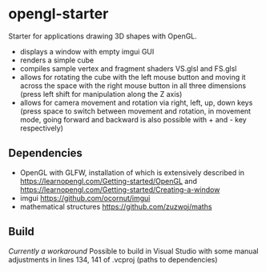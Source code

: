 # opengl-starter

Starter for applications drawing 3D shapes with OpenGL. 
- displays a window with empty imgui GUI
- renders a simple cube
- compiles sample vertex and fragment shaders VS.glsl and FS.glsl
- allows for rotating the cube with the left mouse button and moving it across the space with the right mouse button in all three dimensions (press left shift for manipulation along the Z axis)
- allows for camera movement and rotation via right, left, up, down keys (press space to switch between movement and rotation, in movement mode, going forward and backward is also possible with + and - key respectively)

## Dependencies
- OpenGL with GLFW, installation of which is extensively described in https://learnopengl.com/Getting-started/OpenGL and https://learnopengl.com/Getting-started/Creating-a-window
- imgui https://github.com/ocornut/imgui
- mathematical structures https://github.com/zuzwoj/maths

## Build
*Currently a workaround*
Possible to build in Visual Studio with some manual adjustments in lines 134, 141 of .vcproj (paths to dependencies)
